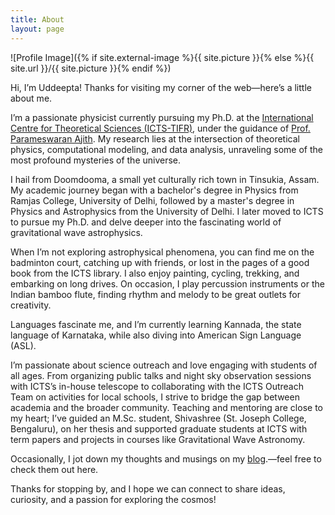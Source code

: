 ```yaml
---
title: About
layout: page
---
```

![Profile Image]({% if site.external-image %}{{ site.picture }}{% else %}{{ site.url }}/{{ site.picture }}{% endif %})

Hi, I’m Uddeepta! Thanks for visiting my corner of the web—here’s a little about me.

I’m a passionate physicist currently pursuing my Ph.D. at the [International Centre for Theoretical Sciences (ICTS-TIFR)](https://icts.res.in/), under the guidance of [Prof. Parameswaran Ajith](https://home.icts.res.in/~ajith/Home.html). My research lies at the intersection of theoretical physics, computational modeling, and data analysis, unraveling some of the most profound mysteries of the universe.

I hail from Doomdooma, a small yet culturally rich town in Tinsukia, Assam. My academic journey began with a bachelor's degree in Physics from Ramjas College, University of Delhi, followed by a master's degree in Physics and Astrophysics from the University of Delhi. I later moved to ICTS to pursue my Ph.D. and delve deeper into the fascinating world of gravitational wave astrophysics.

When I’m not exploring astrophysical phenomena, you can find me on the badminton court, catching up with friends, or lost in the pages of a good book from the ICTS library. I also enjoy painting, cycling, trekking, and embarking on long drives. On occasion, I play percussion instruments or the Indian bamboo flute, finding rhythm and melody to be great outlets for creativity.

Languages fascinate me, and I’m currently learning Kannada, the state language of Karnataka, while also diving into American Sign Language (ASL).

I’m passionate about science outreach and love engaging with students of all ages. From organizing public talks and night sky observation sessions with ICTS’s in-house telescope to collaborating with the ICTS Outreach Team on activities for local schools, I strive to bridge the gap between academia and the broader community. Teaching and mentoring are close to my heart; I’ve guided an M.Sc. student, Shivashree (St. Joseph College, Bengaluru), on her thesis and supported graduate students at ICTS with term papers and projects in courses like Gravitational Wave Astronomy.

Occasionally, I jot down my thoughts and musings on my [blog](https://megh-ud.blogspot.com/).—feel free to check them out here.

Thanks for stopping by, and I hope we can connect to share ideas, curiosity, and a passion for exploring the cosmos!
